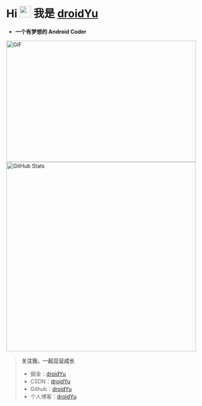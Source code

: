 # Hi <img src="https://media.giphy.com/media/hvRJCLFzcasrR4ia7z/giphy.gif" width="30px"> 我是 [**droidYu**](https://droidyu.github.io/)
* **一个有梦想的 Android Coder**
<img  alt="GIF" src="https://pic.imgdb.cn/item/620dde0b2ab3f51d91bae1b8.gif" width="500" height="320" />
<img width="500px"  alt="GitHub Stats" src="https://github-readme-stats.vercel.app/api?username=droidYu&count_private=true&show_icons=true"/>

>**关注我，一起见证成长**
> * 掘金：[droidYu](https://juejin.cn/user/2365804752143256)
> * CSDN：[droidYu](https://blog.csdn.net/u010444082)
> * Github：[droidYu](https://github.com/droidYu)
> * 个人博客：[droidYu](https://droidyu.github.io/)

